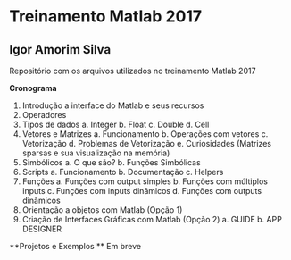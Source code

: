 # Treinamento Matlab 2017
## Igor Amorim Silva

Repositório com os arquivos utilizados no treinamento Matlab 2017  

**Cronograma**
1.	Introdução a interface do Matlab e seus recursos
2.	Operadores
3.	Tipos de dados
  a.	Integer
  b.	Float
  c.	Double
  d.	Cell
4.	Vetores e Matrizes
  a.	Funcionamento
  b.	Operações com vetores
  c.	Vetorização
  d.	Problemas de Vetorização
  e.	Curiosidades (Matrizes sparsas e sua visualização na memória)
5.	Simbólicos
  a.	O que são?
  b.	Funções Simbólicas
6.	Scripts
  a.	Funcionamento
  b.	Documentação
  c.	Helpers
7.	Funções
  a.	Funções com output simples
  b.	Funções com múltiplos inputs
  c.	Funções com inputs dinâmicos
  d.	Funções com outputs dinâmicos
8.	Orientação a objetos com Matlab (Opção 1)
9.	Criação de Interfaces Gráficas com Matlab (Opção 2)
  a.	GUIDE
  b.	APP DESIGNER


**Projetos e Exemplos **
Em breve
